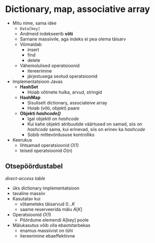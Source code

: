 # Dictionary, map, associative array
- Mitu nime, sama idee
	- `Data[key]`
	- Andmeid indekseerib **võti**
	- Sarnane massiivile, aga indeks ei pea olema täisarv
	- Võimaldab
		- insert
		- find
		- delete
	- Vähemolulised operatsioonid
		- itereerimine
		- järjestusega seotud operatsioonid
- Implementatsioon Javas
	- **HashSet**
		- Hoiab võtmete hulka, arvud, stringid
	- **HashMap**
		- Sisuliselt dictionary, associateive array
		- Hoiab (võti, objekt) paare
	- **Objekti *hashcode()***
		- Igal objektil on *hashcode*
		- Kui kahe objekti atribuutide väärtused on samad, siis on *hashcode* sama, kui erinevad, siis on erinev ka *hashcode*
		- Sobib mittevõrdususe kontrolliks
- Keerukus 
	- lihtsamad operatsioonid $O(1)$
	- teised operatsioonid $O(n)$

## Otsepöördustabel
*direct-access table*
- üks dictionary implementatsioon
- tavaline massiiv
- Kasutatav kui
	- võtameteks täisarvud $0...K$
	- saame reserveerida mälu $A[K]$
- Operatsioonid $O(1)$
	- Pöördume elemendi A[key] poole
- Mälukasutus võib olla ebaotstarbekas 
	- enamus massiivist on tühi
	- itereerimine ebaeffektiivne
	
